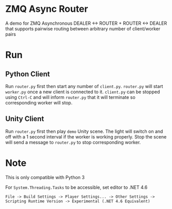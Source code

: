 # ZMQ Async Router

A demo for ZMQ Asynchronous DEALER <-> ROUTER + ROUTER <-> DEALER that supports pairwise routing between arbitrary number of client/worker pairs

# Run

## Python Client

Run `router.py` first then start any number of `client.py`. `router.py` will start `worker.py` once a new client is connected to it. `client.py` can be stopped using `Ctrl-C` and will inform `router.py` that it will terminate so corresponding worker will stop.

## Unity Client

Run `router.py` first then play `demo` Unity scene. The light will switch on and off with a 1 second interval if the worker is working properly. Stop the scene will send a message to `router.py` to stop corresponding worker.

# Note

This is only compatible with Python 3

For `System.Threading.Tasks` to be accessible, set editor to .NET 4.6

`File -> Build Settings -> Player Settings... -> Other Settings -> Scripting Runtime Version -> Experimental (.NET 4.6 Equivalent)`
